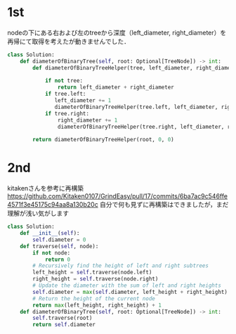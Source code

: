 



# 1st

nodeの下にある右および左のtreeから深度（left_diameter, right_diameter）を再帰にて取得を考えたが動きませんでした．
``` Python
class Solution:
    def diameterOfBinaryTree(self, root: Optional[TreeNode]) -> int:
        def diameterOfBinaryTreeHelper(tree, left_diameter, right_diameter):
            
            if not tree:
                return left_diameter + right_diameter
            if tree.left:            
               left_diameter += 1
               diameterOfBinaryTreeHelper(tree.left, left_diameter, right_diameter)
            if tree.right:
                right_diameter += 1
                diameterOfBinaryTreeHelper(tree.right, left_diameter, right_diameter)
    
        return diameterOfBinaryTreeHelper(root, 0, 0)

```

# 2nd

kitakenさんを参考に再構築
https://github.com/Kitaken0107/GrindEasy/pull/17/commits/6ba7ac9c546ffe4571f3e45175c94aa8a130b20c
自分で何も見ずに再構築はできましたが，まだ理解が浅い気がします

``` Python
class Solution:
    def __init__(self):
        self.diameter = 0
    def traverse(self, node):
        if not node:
            return 0
        # Recursively find the height of left and right subtrees
        left_height = self.traverse(node.left)
        right_height = self.traverse(node.right)
        # Update the diameter with the sum of left and right heights
        self.diameter = max(self.diameter, left_height + right_height)
        # Return the height of the current node
        return max(left_height, right_height) + 1
    def diameterOfBinaryTree(self, root: Optional[TreeNode]) -> int:        
        self.traverse(root)
        return self.diameter
```